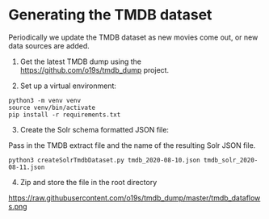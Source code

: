 # Generating the TMDB dataset

Periodically we update the TMDB dataset as new movies come out, or new data sources are added.

1. Get the latest TMDB dump using the https://github.com/o19s/tmdb_dump project.

2. Set up a virtual environment:

```
python3 -m venv venv
source venv/bin/activate
pip install -r requirements.txt
```

3. Create the Solr schema formatted JSON file:

Pass in the TMDB extract file and the name of the resulting Solr JSON file.

```
python3 createSolrTmdbDataset.py tmdb_2020-08-10.json tmdb_solr_2020-08-11.json
```

4. Zip and store the file in the root directory


https://raw.githubusercontent.com/o19s/tmdb_dump/master/tmdb_dataflows.png
